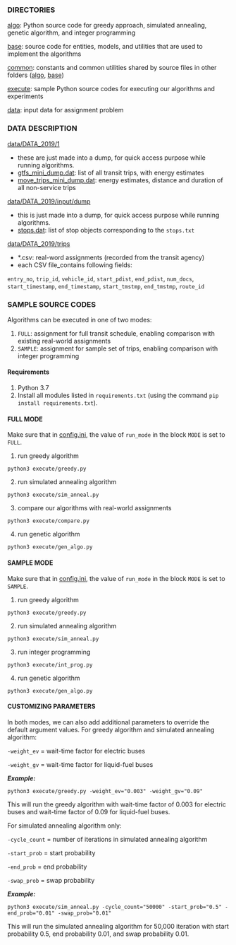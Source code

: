 ### DIRECTORIES

[algo](algo): Python source code for greedy approach, simulated annealing, genetic algorithm, and integer programming

[base](base): source code for entities, models, and utilities that are used to implement the algorithms

[common](common): constants and common utilities shared by source files in other folders ([algo](algo), [base](base))

[execute](execute): sample Python source codes for executing our algorithms and experiments

[data](data): input data for assignment problem


### DATA DESCRIPTION

[data/DATA_2019/1](data/DATA_2019/1)
   
- these are just made into a dump, for quick access purpose while running algorithms.
- [gtfs_mini_dump.dat](data/DATA_2019/1/gtfs_mini_dump.dat): list of all transit trips, with energy estimates
- [move_trips_mini_dump.dat](data/DATA_2019/1/move_trips_mini_dump.dat): energy estimates, distance and duration of all non-service trips

[data/DATA_2019/input/dump](data/DATA_2019/input/dump)

- this is just made into a dump, for quick access purpose while running algorithms.
- [stops.dat](data/DATA_2019/input/dump/stops.dat): list of stop objects corresponding to the ```stops.txt```

[data/DATA_2019/trips](data/DATA_2019/trips)

- *.csv: real-word assignments (recorded from the transit agency)
- each CSV file_contains following fields:

```entry_no```, ```trip_id```, ```vehicle_id```, ```start_pdist```, ```end_pdist```, ```num_docs```, ```start_timestamp```, ```end_timestamp```, ```start_tmstmp```, ```end_tmstmp```, ```route_id```


### SAMPLE SOURCE CODES

Algorithms can be executed in one of two modes:

1. ```FULL```: assignment for full transit schedule, enabling comparison with existing real-world assignments
2. ```SAMPLE```: assignment for sample set of trips, enabling comparison with integer programming

#### Requirements
1. Python 3.7
2. Install all modules listed in ```requirements.txt``` (using the command ```pip install requirements.txt```).


#### FULL MODE
Make sure that in [config.ini](config.ini), the value of ```run_mode``` in the block ```MODE``` is set to ```FULL```.

1. run greedy algorithm

```shell
python3 execute/greedy.py
```
2. run simulated annealing algorithm

```shell
python3 execute/sim_anneal.py
```

3. compare our algorithms with real-world assignments

```shell
python3 execute/compare.py
```

4. run genetic algorithm

```shell
python3 execute/gen_algo.py
```

#### SAMPLE MODE
Make sure that in [config.ini](config.ini), the value of ```run_mode``` in the block ```MODE``` is set to ```SAMPLE```.

1. run greedy algorithm

```shell
python3 execute/greedy.py
```

2. run simulated annealing algorithm

```shell
python3 execute/sim_anneal.py
```

3. run integer programming

```shell
python3 execute/int_prog.py
```

4. run genetic algorithm

```shell
python3 execute/gen_algo.py
```

#### CUSTOMIZING PARAMETERS
In both modes, we can also add additional parameters to override the default argument values.
For greedy algorithm and simulated annealing algorithm:

```-weight_ev``` = wait-time factor for electric buses

```-weight_gv``` = wait-time factor for liquid-fuel buses

***Example:***
```shell
python3 execute/greedy.py -weight_ev="0.003" -weight_gv="0.09"
```

This will run the greedy algorithm with wait-time factor of 0.003 for electric buses and wait-time factor of 0.09 for liquid-fuel buses.

For simulated annealing algorithm only:

```-cycle_count``` = number of iterations in simulated annealing algorithm

```-start_prob``` = start probability

```-end_prob``` = end probability

```-swap_prob``` = swap probability

***Example:***
```shell
python3 execute/sim_anneal.py -cycle_count="50000" -start_prob="0.5" -end_prob="0.01" -swap_prob="0.01"
```

This will run the simulated annealing algorithm for 50,000 iteration with start probability 0.5, end probability 0.01, and swap probability 0.01.

